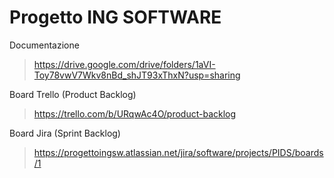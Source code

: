 # Progetto ING SOFTWARE

Documentazione
>https://drive.google.com/drive/folders/1aVI-Toy78vwV7Wkv8nBd_shJT93xThxN?usp=sharing

Board Trello (Product Backlog)
>https://trello.com/b/URqwAc4O/product-backlog

Board Jira (Sprint Backlog)
>https://progettoingsw.atlassian.net/jira/software/projects/PIDS/boards/1
